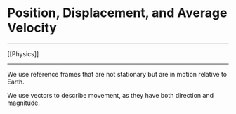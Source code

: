 # Position, Displacement, and Average Velocity

---

[[Physics]]

---

We use reference frames that are not stationary but are in motion relative to Earth.

We use vectors to describe movement, as they have both direction and magnitude.